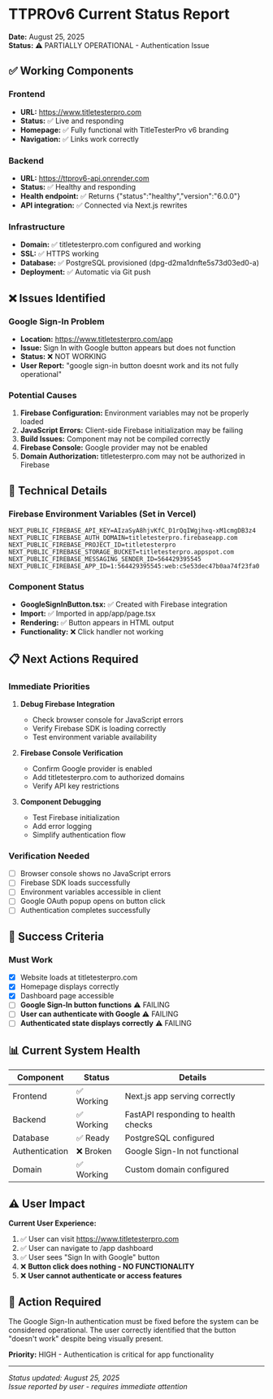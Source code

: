 # TTPROv6 Current Status Report

**Date:** August 25, 2025  
**Status:** ⚠️ PARTIALLY OPERATIONAL - Authentication Issue

## ✅ Working Components

### Frontend
- **URL:** https://www.titletesterpro.com  
- **Status:** ✅ Live and responding
- **Homepage:** ✅ Fully functional with TitleTesterPro v6 branding
- **Navigation:** ✅ Links work correctly

### Backend  
- **URL:** https://ttprov6-api.onrender.com
- **Status:** ✅ Healthy and responding
- **Health endpoint:** ✅ Returns {"status":"healthy","version":"6.0.0"}
- **API integration:** ✅ Connected via Next.js rewrites

### Infrastructure
- **Domain:** ✅ titletesterpro.com configured and working
- **SSL:** ✅ HTTPS working
- **Database:** ✅ PostgreSQL provisioned (dpg-d2ma1dnfte5s73d03ed0-a)
- **Deployment:** ✅ Automatic via Git push

## ❌ Issues Identified

### Google Sign-In Problem
- **Location:** https://www.titletesterpro.com/app
- **Issue:** Sign In with Google button appears but does not function
- **Status:** ❌ NOT WORKING
- **User Report:** "google sign-in button doesnt work and its not fully operational"

### Potential Causes
1. **Firebase Configuration:** Environment variables may not be properly loaded
2. **JavaScript Errors:** Client-side Firebase initialization may be failing  
3. **Build Issues:** Component may not be compiled correctly
4. **Firebase Console:** Google provider may not be enabled
5. **Domain Authorization:** titletesterpro.com may not be authorized in Firebase

## 🔧 Technical Details

### Firebase Environment Variables (Set in Vercel)
```
NEXT_PUBLIC_FIREBASE_API_KEY=AIzaSyA8hjvKfC_D1rQqIWgjhxq-xM1cmgDB3z4
NEXT_PUBLIC_FIREBASE_AUTH_DOMAIN=titletesterpro.firebaseapp.com
NEXT_PUBLIC_FIREBASE_PROJECT_ID=titletesterpro
NEXT_PUBLIC_FIREBASE_STORAGE_BUCKET=titletesterpro.appspot.com  
NEXT_PUBLIC_FIREBASE_MESSAGING_SENDER_ID=564429395545
NEXT_PUBLIC_FIREBASE_APP_ID=1:564429395545:web:c5e53dec47b0aa74f23fa0
```

### Component Status
- **GoogleSignInButton.tsx:** ✅ Created with Firebase integration
- **Import:** ✅ Imported in app/app/page.tsx
- **Rendering:** ✅ Button appears in HTML output
- **Functionality:** ❌ Click handler not working

## 📋 Next Actions Required

### Immediate Priorities
1. **Debug Firebase Integration**
   - Check browser console for JavaScript errors
   - Verify Firebase SDK is loading correctly
   - Test environment variable availability

2. **Firebase Console Verification**
   - Confirm Google provider is enabled
   - Add titletesterpro.com to authorized domains
   - Verify API key restrictions

3. **Component Debugging**
   - Test Firebase initialization
   - Add error logging
   - Simplify authentication flow

### Verification Needed
- [ ] Browser console shows no JavaScript errors
- [ ] Firebase SDK loads successfully
- [ ] Environment variables accessible in client
- [ ] Google OAuth popup opens on button click
- [ ] Authentication completes successfully

## 🎯 Success Criteria

### Must Work
- [x] Website loads at titletesterpro.com
- [x] Homepage displays correctly  
- [x] Dashboard page accessible
- [ ] **Google Sign-In button functions** ⚠️ FAILING
- [ ] **User can authenticate with Google** ⚠️ FAILING
- [ ] **Authenticated state displays correctly** ⚠️ FAILING

## 📊 Current System Health

| Component | Status | Details |
|-----------|--------|---------|
| Frontend | ✅ Working | Next.js app serving correctly |
| Backend | ✅ Working | FastAPI responding to health checks |
| Database | ✅ Ready | PostgreSQL configured |
| Authentication | ❌ Broken | Google Sign-In not functional |
| Domain | ✅ Working | Custom domain configured |

## ⚠️ User Impact

**Current User Experience:**
1. ✅ User can visit https://www.titletesterpro.com
2. ✅ User can navigate to /app dashboard
3. ✅ User sees "Sign In with Google" button
4. ❌ **Button click does nothing - NO FUNCTIONALITY**
5. ❌ **User cannot authenticate or access features**

## 🚨 Action Required

The Google Sign-In authentication must be fixed before the system can be considered operational. The user correctly identified that the button "doesn't work" despite being visually present.

**Priority:** HIGH - Authentication is critical for app functionality

---

*Status updated: August 25, 2025*  
*Issue reported by user - requires immediate attention*